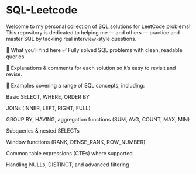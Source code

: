 # SQL-Leetcode
Welcome to my personal collection of SQL solutions for LeetCode problems! This repository is dedicated to helping me — and others — practice and master SQL by tackling real interview-style questions.

📌 What you’ll find here
✅ Fully solved SQL problems with clean, readable queries.

📖 Explanations & comments for each solution so it’s easy to revisit and revise.

🧩 Examples covering a range of SQL concepts, including:

Basic SELECT, WHERE, ORDER BY

JOINs (INNER, LEFT, RIGHT, FULL)

GROUP BY, HAVING, aggregation functions (SUM, AVG, COUNT, MAX, MIN)

Subqueries & nested SELECTs

Window functions (RANK, DENSE_RANK, ROW_NUMBER)

Common table expressions (CTEs) where supported

Handling NULLs, DISTINCT, and advanced filtering
